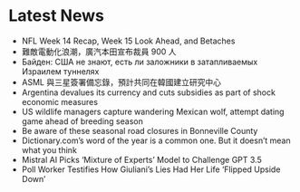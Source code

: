# Latest News
-  NFL Week 14 Recap, Week 15 Look Ahead, and Betaches
-  難敵電動化浪潮，廣汽本田宣布裁員 900 人
-  Байден: США не знают, есть ли заложники в затапливаемых Израилем туннелях
-  ASML 與三星簽署備忘錄，預計共同在韓國建立研究中心
-  Argentina devalues its currency and cuts subsidies as part of shock economic measures
-  US wildlife managers capture wandering Mexican wolf, attempt dating game ahead of breeding season
-  Be aware of these seasonal road closures in Bonneville County
-  Dictionary.com’s word of the year is a common one. But it doesn’t mean what you think
-  Mistral AI Picks ‘Mixture of Experts’ Model to Challenge GPT 3.5
-  Poll Worker Testifies How Giuliani’s Lies Had Her Life ‘Flipped Upside Down’
